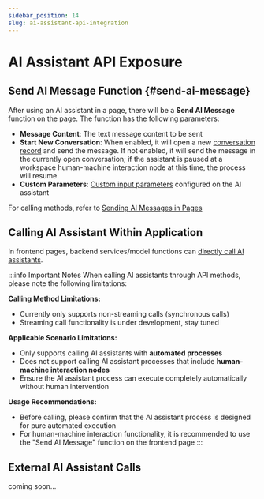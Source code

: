 ```yaml
---
sidebar_position: 14
slug: ai-assistant-api-integration
---
```


# AI Assistant API Exposure

## Send AI Message Function {#send-ai-message} 
After using an AI assistant in a page, there will be a **Send AI Message** function on the page. The function has the following parameters:
- **Message Content**: The text message content to be sent
- **Start New Conversation**: When enabled, it will open a new [conversation record](./ai-chat-history) and send the message. If not enabled, it will send the message in the currently open conversation; if the assistant is paused at a workspace human-machine interaction node at this time, the process will resume.
- **Custom Parameters**: [Custom input parameters](./ai-assistant-input-output#input-parameters) configured on the AI assistant

For calling methods, refer to [Sending AI Messages in Pages](../using-ai-in-portals-and-pages/using-ai-assistants-in-component-pages#send-ai-message)


## Calling AI Assistant Within Application

In frontend pages, backend services/model functions can [directly call AI assistants](../using-ai-in-portals-and-pages/using-ai-assistants-in-component-pages#call-ai-assistant).

:::info Important Notes
When calling AI assistants through API methods, please note the following limitations:

**Calling Method Limitations:**
- Currently only supports non-streaming calls (synchronous calls)
- Streaming call functionality is under development, stay tuned

**Applicable Scenario Limitations:**
- Only supports calling AI assistants with **automated processes**
- Does not support calling AI assistant processes that include **human-machine interaction nodes**
- Ensure the AI assistant process can execute completely automatically without human intervention

**Usage Recommendations:**
- Before calling, please confirm that the AI assistant process is designed for pure automated execution
- For human-machine interaction functionality, it is recommended to use the "Send AI Message" function on the frontend page
:::


## External AI Assistant Calls

coming soon...

